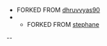 - FORKED FROM [dhruvvyas90](https://github.com/dhruvvyas90/libmodbus)
- - FORKED FROM [stephane](https://github.com/stephane/libmodbus)

--
